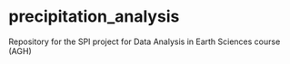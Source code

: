 # precipitation_analysis
Repository for the SPI project for Data Analysis in Earth Sciences course (AGH)
